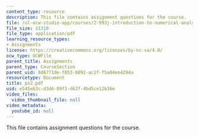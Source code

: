 ```yaml
---
content_type: resource
description: This file contains assignment questions for the course.
file: /ol-ocw-studio-app/courses/2-993j-introduction-to-numerical-analysis-for-engineering-13-002j-spring-2005/e545eb3cd3d609f3d62f4bd5ce12b36e_ps2.pdf
file_size: 21310
file_type: application/pdf
learning_resource_types:
- Assignments
license: https://creativecommons.org/licenses/by-nc-sa/4.0/
ocw_type: OCWFile
parent_title: Assignments
parent_type: CourseSection
parent_uid: 8d6771de-f853-6092-ac2f-f5a04ee4294a
resourcetype: Document
title: ps2.pdf
uid: e545eb3c-d3d6-09f3-d62f-4bd5ce12b36e
video_files:
  video_thumbnail_file: null
video_metadata:
  youtube_id: null
---
```

This file contains assignment questions for the course.